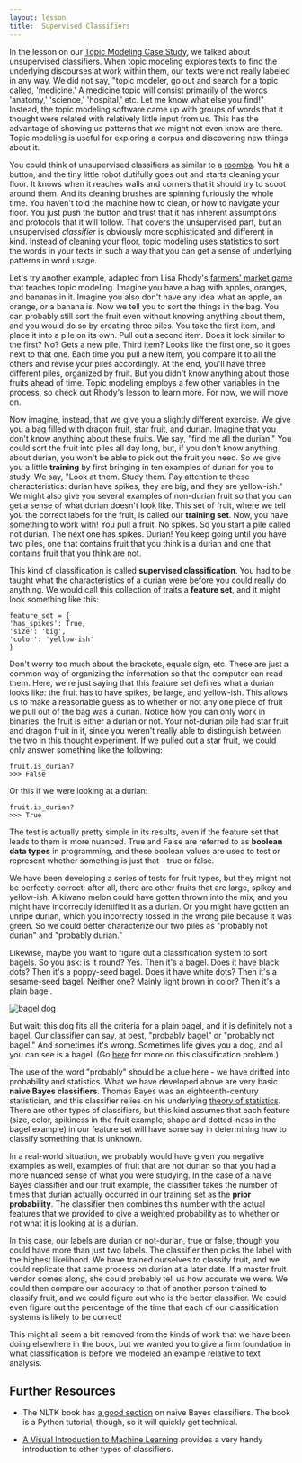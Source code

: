 ```yaml
---
layout: lesson
title:  Supervised Classifiers
---
```

In the lesson on our [Topic Modeling Case Study](/textanalysiscoursebook/book/topic-modeling/topic-modeling-case-study.md), we talked about unsupervised classifiers. When topic modeling explores texts to find the underlying discourses at work within them, our texts were not really labeled in any way. We did not say, "topic modeler, go out and search for a topic called, 'medicine.' A medicine topic will consist primarily of the words 'anatomy,' 'science,' 'hospital,' etc. Let me know what else you find!" Instead, the topic modeling software came up with groups of words that it thought were related with relatively little input from us. This has the advantage of showing us patterns that we might not even know are there. Topic modeling is useful for exploring a corpus and discovering new things about it.

You could think of unsupervised classifiers as similar to a [roomba](/textanalysiscoursebook/book/https:/www.youtube.com/watch?v=A0Z79ycisDU). You hit a button, and the tiny little robot dutifully goes out and starts cleaning your floor. It knows when it reaches walls and corners that it should try to scoot around them. And its cleaning brushes are spinning furiously the whole time. You haven't told the machine how to clean, or how to navigate your floor. You just push the button and trust that it has inherent assumptions and protocols that it will follow. That covers the unsupervised part, but an unsupervised _classifier_ is obviously more sophisticated and different in kind. Instead of cleaning your floor, topic modeling uses statistics to sort the words in your texts in such a way that you can get a sense of underlying patterns in word usage.

Let's try another example, adapted from Lisa Rhody's [farmers' market game](/textanalysiscoursebook/book/https:/github.com/lmrhody/topicmodelgame) that teaches topic modeling. Imagine you have a bag with apples, oranges, and bananas in it. Imagine you also don't have any idea what an apple, an orange, or a banana is. Now we tell you to sort the things in the bag. You can probably still sort the fruit even without knowing anything about them, and you would do so by creating three piles. You take the first item, and place it into a pile on its own. Pull out a second item. Does it look similar to the first? No? Gets a new pile. Third item? Looks like the first one, so it goes next to that one. Each time you pull a new item, you compare it to all the others and revise your piles accordingly. At the end, you'll have three different piles, organized by fruit. But you didn't know anything about those fruits ahead of time. Topic modeling employs a few other variables in the process, so check out Rhody's lesson to learn more. For now, we will move on. 

Now imagine, instead, that we give you a slightly different exercise. We give you a bag filled with dragon fruit, star fruit, and durian. Imagine that you don't know anything about these fruits. We say, "find me all the durian." You could sort the fruit into piles all day long, but, if you don't know anything about durian, you won't be able to pick out the fruit you need. So we give you a little **training** by first bringing in ten examples of durian for you to study. We say, "Look at them. Study them. Pay attention to these characteristics: durian have spikes, they are big, and they are yellow-ish." We might also give you several examples of non-durian fruit so that you can get a sense of what durian doesn't look like. This set of fruit, where we tell you the correct labels for the fruit, is called our **training set**. Now, you have something to work with! You pull a fruit. No spikes. So you start a pile called not durian. The next one has spikes. Durian! You keep going until you have two piles, one that contains fruit that you think is a durian and one that contains fruit that you think are not.

This kind of classification is called **supervised classification**. You had to be taught what the characteristics of a durian were before you could really do anything. We would call this collection of traits a **feature set**, and it might look something like this:

```
feature_set = {
'has_spikes': True,
'size': 'big',
'color': 'yellow-ish'
}
```

Don't worry too much about the brackets, equals sign, etc. These are just a common way of organizing the information so that the computer can read them. Here, we're just saying that this feature set defines what a durian looks like: the fruit has to have spikes, be large, and yellow-ish. This allows us to make a reasonable guess as to whether or not any one piece of fruit we pull out of the bag was a durian. Notice how you can only work in binaries: the fruit is either a durian or not. Your not-durian pile had star fruit and dragon fruit in it, since you weren't really able to distinguish between the two in this thought experiment. If we pulled out a star fruit, we could only answer something like the following:

```
fruit.is_durian?
>>> False
```

Or this if we were looking at a durian:

```
fruit.is_durian?
>>> True
```

The test is actually pretty simple in its results, even if the feature set that leads to them is more nuanced. True and False are referred to as **boolean data types** in programming, and these boolean values are used to test or represent whether something is just that - true or false.

We have been developing a series of tests for fruit types, but they might not be perfectly correct: after all, there are other fruits that are large, spikey and yellow-ish. A kiwano melon could have gotten thrown into the mix, and you might have incorrectly identified it as a durian. Or you might have gotten an unripe durian, which you incorrectly tossed in the wrong pile because it was green. So we could better characterize our two piles as "probably not durian" and "probably durian."

Likewise, maybe you want to figure out a classification system to sort bagels. So you ask: is it round? Yes. Then it's a bagel. Does it have black dots? Then it's a poppy-seed bagel. Does it have white dots? Then it's a sesame-seed bagel. Neither one? Mainly light brown in color? Then it's a plain bagel.

![bagel dog](/textanalysiscoursebook/assets/bagel2.jpg)

But wait: this dog fits all the criteria for a plain bagel, and it is definitely not a bagel. Our classifier can say, at best, "probably bagel" or "probably not bagel." And sometimes it's wrong. Sometimes life gives you a dog, and all you can see is a bagel. \(Go [here](/textanalysiscoursebook/book/http:/www.boredpanda.com/dog-food-comparison-bagel-muffin-lookalike-teenybiscuit-karen-zack/) for more on this classification problem.\)

The use of the word "probably" should be a clue here - we have drifted into probability and statistics. What we have developed above are very basic **naive Bayes classifiers**. Thomas Bayes was an eighteenth-century statistician, and this classifier relies on his underlying [theory of statistics](/textanalysiscoursebook/book/https:/en.wikipedia.org/wiki/Bayesian_statistics). There are other types of classifiers, but this kind assumes that each feature \(size, color, spikiness in the fruit example; shape and dotted-ness in the bagel example\) in our feature set will have some say in determining how to classify something that is unknown.

In a real-world situation, we probably would have given you negative examples as well, examples of fruit that are not durian so that you had a more nuanced sense of what you were studying. In the case of a naive Bayes classifier and our fruit example, the classifier takes the number of times that durian actually occurred in our training set as the **prior probability**. The classifier then combines this number with the actual features that we provided to give a weighted probability as to whether or not what it is looking at is a durian. 

In this case, our labels are durian or not-durian, true or false, though you could have more than just two labels. The classifier then picks the label with the highest likelihood. We have trained ourselves to classify fruit, and we could replicate that same process on durian at a later date. If a master fruit vendor comes along, she could probably tell us how accurate we were. We could then compare our accuracy to that of another person trained to classify fruit, and we could figure out who is the better classifier. We could even figure out the percentage of the time that each of our classification systems is likely to be correct!

This might all seem a bit removed from the kinds of work that we have been doing elsewhere in the book, but we wanted you to give a firm foundation in what classification is before we modeled an example relative to text analysis.

## Further Resources

* The NLTK book has [a good section](/textanalysiscoursebook/book/http:/www.nltk.org/book/ch06.html#naive-bayes-classifiers) on naive Bayes classifiers. The book is a Python tutorial, though, so it will quickly get technical.

* [A Visual Introduction to Machine Learning](/textanalysiscoursebook/book/http:/www.r2d3.us/visual-intro-to-machine-learning-part-1/) provides a very handy introduction to other types of classifiers.


